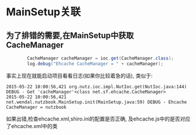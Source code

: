 # MainSetup关联

为了排错的需要,在MainSetup中获取CacheManager
--------

```java
		CacheManager cacheManager = ioc.get(CacheManager.class);
		log.debug("Ehcache CacheManager = " + cacheManager);
```

事实上现在就能启动项目看看日志(如果你比较着急的话), 类似于:

```log
2015-05-22 10:00:56,421 org.nutz.ioc.impl.NutIoc.get(NutIoc.java:144) DEBUG - Get 'cacheManager'<class net.sf.ehcache.CacheManager>
2015-05-22 10:00:56,421 net.wendal.nutzbook.MainSetup.init(MainSetup.java:59) DEBUG - Ehcache CacheManager = nutzbook
```

如果出错,检查ehcache.xml,shiro.ini的配置是否正确, 及ehcache.js中的是否对应了ehcache.xml中的类
